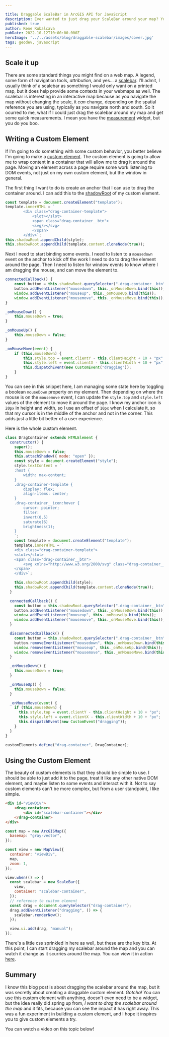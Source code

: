 ```yaml
---

title: Draggable ScaleBar in ArcGIS API for JavaScript
description: Ever wanted to just drag your ScaleBar around your map? You will now!
published: true
author: Rene Rubalcava
pubDate: 2022-10-12T10:00:00.000Z
heroImage: '../../assets/blog/draggable-scalebar/images/cover.jpg'
tags: geodev, javascript
---
```


## Scale it up

There are some standard things you might find on a web map. A legend, some form
of navigation tools, _attribution_, and yes... a
[scalebar](https://developers.arcgis.com/javascript/latest/api-reference/esri-widgets-ScaleBar.html).
I'll admit, I usually think of a scalebar as something I would only want on a
printed map, but it does help provide some contexts in your webmaps as well. The
scalebar is interesting in an interactive map because as you navigate the map
without changing the scale, it _can_ change, depending on the spatial reference
you are using, typically as you navigate north and south. So it ocurred to me,
what if I could just drag the scalebar around my map and get some quick
measurements. I mean you have the
[measurement](https://developers.arcgis.com/javascript/latest/api-reference/esri-widgets-Measurement.html)
widget, but you do you boo.

## Writing a Custom Element

If I'm going to do something with some custom behavior, you better believe I'm
going to make a
[custom element](https://developer.mozilla.org/en-US/docs/Web/Web_Components/Using_custom_elements).
The custom element is going to allow me to wrap content in a container that will
allow me to drag it around the page. Moving an element across a page require
some work listening to DOM events, not just on my own custom element, but the
window in general.

The first thing I want to do is create an anchor that I can use to drag the
container around. I can add this to the
[shadowRoot](https://developer.mozilla.org/en-US/docs/Web/API/Element/shadowRoot)
of my custom element.

```js
const template = document.createElement("template");
template.innerHTML = `
        <div class="drag-container-template">
            <slot></slot>
            <span class="drag-container__btn">
            <svg/></svg>
            </span>
        </div>`;
this.shadowRoot.appendChild(style);
this.shadowRoot.appendChild(template.content.cloneNode(true));
```

Next I need to start binding some events. I need to listen to a `mousedown`
event on the anchor to kick off the work I need to do to drag the element around
the page. Then I need to listen for window events to know where I am dragging
the mouse, and can move the element to.

```js
connectedCallback() {
    const button = this.shadowRoot.querySelector(".drag-container__btn");
    button.addEventListener("mousedown", this._onMouseDown.bind(this));
    window.addEventListener("mouseup", this._onMouseUp.bind(this));
    window.addEventListener("mousemove", this._onMouseMove.bind(this));
}

_onMouseDown() {
    this.mouseDown = true;
}

_onMouseUp() {
    this.mouseDown = false;
}

_onMouseMove(event) {
    if (this.mouseDown) {
        this.style.top = event.clientY - this.clientHeight + 10 + "px";
        this.style.left = event.clientX - this.clientWidth + 10 + "px";
        this.dispatchEvent(new CustomEvent("dragging"));
    }
}
```

You can see in this snippet here, I am managing some state here by toggling a
boolean `mouseDown` property on my element. Then depending on where the mouse is
on the `mousemove` event, I can update the `style.top` and `style.left` values
of the element to move it around the page. I know my anchor icon is `20px` in
height and width, so I use an offset of `10px` when I calculate it, so that my
cursor is in the middle of the anchor and not in the corner. This adds just a
little bit better of a user experience.

Here is the whole custom element.

```js
class DragContainer extends HTMLElement {
  constructor() {
    super();
    this.mouseDown = false;
    this.attachShadow({ mode: "open" });
    const style = document.createElement("style");
    style.textContent = `
    :host {
        width: max-content;
    }
    .drag-container-template {
        display: flex;
        align-items: center;
    }
    .drag-container__icon:hover {
        cursor: pointer;
        filter: 
        invert(0.5)
        saturate(6)
        brightness(1);
    }
    `;
    const template = document.createElement("template");
    template.innerHTML = `
    <div class="drag-container-template">
    <slot></slot>
    <span class="drag-container__btn">
        <svg xmlns="http://www.w3.org/2000/svg" class="drag-container__icon" width="20px" height="20px" viewBox="0 0 32 32"><path d="M16.5 29.8A13.3 13.3 0 1 0 3.2 16.5a13.3 13.3 0 0 0 13.3 13.3zm0-25.6A12.3 12.3 0 1 1 4.2 16.5 12.3 12.3 0 0 1 16.5 4.2zm0 20.6a8.3 8.3 0 1 1 8.3-8.3 8.309 8.309 0 0 1-8.3 8.3z"/><path fill="none" d="M0 0h32v32H0z"/></svg>
    </span>
    </div>`;

    this.shadowRoot.appendChild(style);
    this.shadowRoot.appendChild(template.content.cloneNode(true));
  }

  connectedCallback() {
    const button = this.shadowRoot.querySelector(".drag-container__btn");
    button.addEventListener("mousedown", this._onMouseDown.bind(this));
    window.addEventListener("mouseup", this._onMouseUp.bind(this));
    window.addEventListener("mousemove", this._onMouseMove.bind(this));
  }

  disconnectedCallback() {
    const button = this.shadowRoot.querySelector(".drag-container__btn");
    button.removeEventListener("mousedown", this._onMouseDown.bind(this));
    window.removeEventListener("mouseup", this._onMouseUp.bind(this));
    window.removeEventListener("mousemove", this._onMouseMove.bind(this));
  }

  _onMouseDown() {
    this.mouseDown = true;
  }

  _onMouseUp() {
    this.mouseDown = false;
  }

  _onMouseMove(event) {
    if (this.mouseDown) {
      this.style.top = event.clientY - this.clientHeight + 10 + "px";
      this.style.left = event.clientX - this.clientWidth + 10 + "px";
      this.dispatchEvent(new CustomEvent("dragging"));
    }
  }
}

customElements.define("drag-container", DragContainer);
```

## Using the Custom Element

The beauty of custom elements is that they should be simple to use. I should be
able to just add it to the page, treat it like any other native DOM element, and
maybe listen to some events and interact with it. Not to say custom elements
can't be more complex, but from a user standpoint, I like simple.

```html
<div id="viewDiv">
    <drag-container>
        <div id="scalebar-container"></div>
    </drag-container>
</div>
```

```js
const map = new ArcGISMap({
  basemap: "gray-vector",
});

const view = new MapView({
  container: "viewDiv",
  map,
  zoom: 1,
});

view.when(() => {
  const scalebar = new ScaleBar({
    view,
    container: "scalebar-container",
  });
  // reference to custom element
  const drag = document.querySelector("drag-container");
  drag.addEventListener("dragging", () => {
    scalebar.renderNow();
  });

  view.ui.add(drag, "manual");
});
```

There's a little css sprinkled in here as well, but these are the key bits. At
this point, I can start dragging my scalebar around the map and you can watch it
change as it scurries around the map. You can view it in action
[here](https://codepen.io/odoe/pen/oNdmNBe?editors=0010).

## Summary

I know this blog post is about dragging the scalebar around the map, but it was
secretly about creating a draggable custom element. _Gotcha!_ You can use this
custom element with anything, doesn't even need to be a widget, but the idea
really did spring up from, _I want to drag the scalebar around the map_ and it
fits, because you can see the impact it has right away. This was a fun
experiment in building a custom element, and I hope it inspires you to give
custom elements a try.

You can watch a video on this topic below!

<lite-youtube videoid="rMtrROgtOo0"></lite-youtube>
